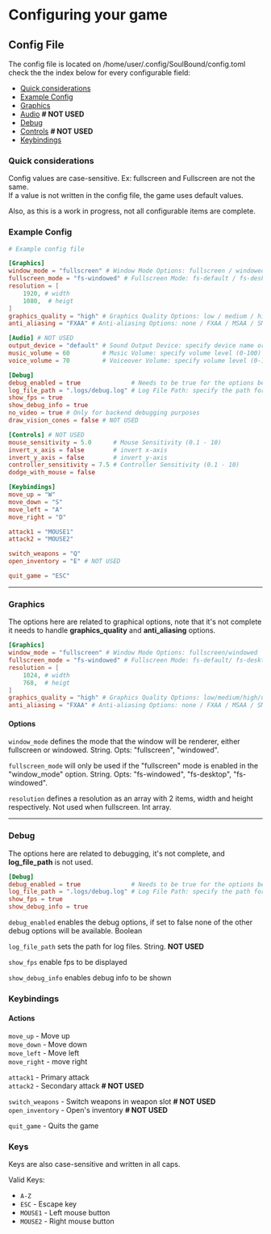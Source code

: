 # Configuring your game

## Config File
The config file is located on /home/user/.config/SoulBound/config.toml check the
the index below for every configurable field:

- [Quick considerations](#Quick-Considerations)
- [Example Config](#Example-Config)
- [Graphics](#Graphics)
- [Audio](#Audio) **# NOT USED**
- [Debug](#Debug)
- [Controls](#Controls) **# NOT USED**
- [Keybindings](#Keybindings) 

### Quick considerations 
Config values are case-sensitive. Ex: fullscreen and Fullscreen are not the same.\
If a value is not written in the config file, the game uses default values.

Also, as this is a work in progress, not all configurable items are complete.

### Example Config

```toml
# Example config file

[Graphics]
window_mode = "fullscreen" # Window Mode Options: fullscreen / windowed
fullscreen_mode = "fs-windowed" # Fullscreen Mode: fs-default / fs-desktop / fs-windowed 
resolution = [
    1920, # width
    1080,  # heigt
]
graphics_quality = "high" # Graphics Quality Options: low / medium / high / ultra # NOT USED
anti_aliasing = "FXAA" # Anti-aliasing Options: none / FXAA / MSAA / SMAA # NOT USED

[Audio] # NOT USED
output_device = "default" # Sound Output Device: specify device name or default
music_volume = 60         # Music Volume: specify volume level (0-100)
voice_volume = 70         # Voiceover Volume: specify volume level (0-100)

[Debug]
debug_enabled = true              # Needs to be true for the options below, this option itself does nothing, only enables or disables the below
log_file_path = ".logs/debug.log" # Log File Path: specify the path for the debug log file not relative to the game's path
show_fps = true
show_debug_info = true
no_video = true # Only for backend debugging purposes
draw_vision_cones = false # NOT USED

[Controls] # NOT USED
mouse_sensitivity = 5.0      # Mouse Sensitivity (0.1 - 10)
invert_x_axis = false        # invert x-axis 
invert_y_axis = false        # invert y-axis 
controller_sensitivity = 7.5 # Controller Sensitivity (0.1 - 10)
dodge_with_mouse = false

[Keybindings] 
move_up = "W"
move_down = "S"
move_left = "A"
move_right = "D"

attack1 = "MOUSE1"
attack2 = "MOUSE2"

switch_weapons = "Q"
open_inventory = "E" # NOT USED

quit_game = "ESC"
```

---
### Graphics

The options here are related to graphical options, note that it's not complete
it needs to handle **graphics_quality** and **anti_aliasing** options. 

```toml
[Graphics]
window_mode = "fullscreen" # Window Mode Options: fullscreen/windowed
fullscreen_mode = "fs-windowed" # Fullscreen Mode: fs-default/ fs-desktop/fs-windowed 
resolution = [
    1024, # width
    768,  # heigt
]
graphics_quality = "high" # Graphics Quality Options: low/medium/high/ultra # NOT USED
anti_aliasing = "FXAA" # Anti-aliasing Options: none / FXAA / MSAA / SMAA # NOT USED
```
#### Options

`window_mode` defines the mode that the window will be renderer, either
fullscreen or windowed. String. Opts: "fullscreen", "windowed".

`fullscreen_mode` will only be used if the "fullscreen" mode is enabled in
the "window_mode" option. String. Opts: "fs-windowed", "fs-desktop", "fs-windowed".

`resolution` defines a resolution as an array with 2 items, width and height respectively. Not used when fullscreen. Int array.

---
### Debug

The options here are related to debugging, it's not complete, and **log_file_path** is not used.

```toml
[Debug]
debug_enabled = true              # Needs to be true for the options below, this option itself does nothing, only enables or disables the below
log_file_path = ".logs/debug.log" # Log File Path: specify the path for the debug log file not relative to the game's path
show_fps = true
show_debug_info = true
```

`debug_enabled` enables the debug options, if set to false none of the other debug options will be available. Boolean

`log_file_path` sets the path for log files. String. **NOT USED**

`show_fps` enable fps to be displayed

`show_debug_info` enables debug info to be shown

### Keybindings

#### Actions
`move_up` - Move up\
`move_down` - Move down\
`move_left` - Move left\
`move_right` - move right

`attack1` - Primary attack\
`attack2` - Secondary attack **# NOT USED**

`switch_weapons` - Switch weapons in weapon slot **# NOT USED**\
`open_inventory` - Open's inventory **# NOT USED**

`quit_game` - Quits the game

### Keys

Keys are also case-sensitive and written in all caps.

Valid Keys:
- `A-Z`
- `ESC` - Escape key
- `MOUSE1` - Left mouse button
- `MOUSE2` - Right mouse button
